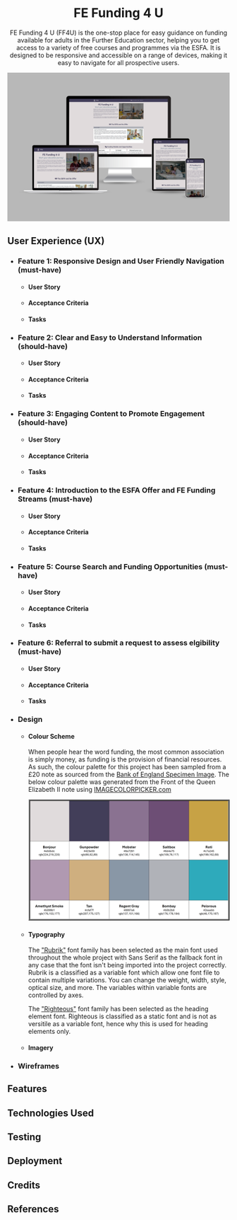 <h1 align="center">FE Funding 4 U</h1>

<p align="center">FE Funding 4 U (FF4U) is the one-stop place for easy guidance on funding available for adults in the Further Education sector, helping you to get access to a variety of free courses and programmes via the ESFA. It is designed to be responsive and accessible on a range of devices, making it easy to navigate for all prospective users.</p>

![Example of the website on different screen sizes](https://github.com/jdpclarke/Milestone-Project-1/blob/8e53a35f874546d49c216cc0bc37a687dd57a498/Assets/README/Example%20Screens.png)

## User Experience (UX)

-   ### Feature 1: Responsive Design and User Friendly Navigation (must-have)
    -   #### User Story
    -   #### Acceptance Criteria
    -   #### Tasks

-   ### Feature 2: Clear and Easy to Understand Information (should-have)
    -   #### User Story
    -   #### Acceptance Criteria
    -   #### Tasks

-   ### Feature 3: Engaging Content to Promote Engagement (should-have)
    -   #### User Story
    -   #### Acceptance Criteria
    -   #### Tasks
    
-   ### Feature 4: Introduction to the ESFA Offer and FE Funding Streams (must-have)
    -   #### User Story
    -   #### Acceptance Criteria
    -   #### Tasks

-   ### Feature 5: Course Search and Funding Opportunities (must-have)
    -   #### User Story
    -   #### Acceptance Criteria
    -   #### Tasks

-   ### Feature 6: Referral to submit a request to assess elgibility (must-have)
    -   #### User Story
    -   #### Acceptance Criteria
    -   #### Tasks

-   ### Design
    -   #### Colour Scheme
        When people hear the word funding, the most common association is simply money, as funding is the provision of financial resources. As such, the colour palette for this project has been sampled from a £20 note as sourced from the [Bank of England Specimen Image](https://www.bankofengland.co.uk/banknotes/polymer-20-pound-note). The below colour palette was generated from the Front of the Queen Elizabeth II note using [IMAGECOLORPICKER.com](https://imagecolorpicker.com/)
        
        ![Colour palette for this project](https://github.com/jdpclarke/Milestone-Project-1/blob/a2c8f37c5d7a062c29b87db03c4eda8f13876bf4/Assets/README/Colour%20Palette.png)
    -   #### Typography
        The ["Rubrik"](https://fonts.google.com/specimen/Rubik) font family has been selected as the main font used throughout the whole project with Sans Serif as the fallback font in any case that the font isn't being imported into the project correctly. Rubrik is a classified as a variable font which allow one font file to contain multiple variations. You can change the weight, width, style, optical size, and more. The variables within variable fonts are controlled by axes.

        The ["Righteous"](https://fonts.google.com/specimen/Righteous) font family has been selected as the heading element font. Righteous is classified as a static font and is not as versitile as a variable font, hence why this is used for heading elements only.
    -   #### Imagery

-   ### Wireframes   


## Features

## Technologies Used

## Testing

## Deployment

## Credits

## References
